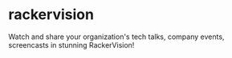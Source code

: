 rackervision
============

Watch and share your organization's tech talks, company events, screencasts in stunning RackerVision!
